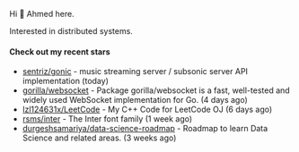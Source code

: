 Hi 👋 Ahmed here.

Interested in distributed systems.

#### Check out my recent stars

- [sentriz/gonic](https://github.com/sentriz/gonic) - music streaming server / subsonic server API implementation  (today)
- [gorilla/websocket](https://github.com/gorilla/websocket) - Package gorilla/websocket is a fast, well-tested and widely used WebSocket implementation for Go. (4 days ago)
- [lzl124631x/LeetCode](https://github.com/lzl124631x/LeetCode) - My C&#43;&#43; Code for LeetCode OJ (6 days ago)
- [rsms/inter](https://github.com/rsms/inter) - The Inter font family (1 week ago)
- [durgeshsamariya/data-science-roadmap](https://github.com/durgeshsamariya/data-science-roadmap) - Roadmap to learn Data Science and related areas. (3 weeks ago)

